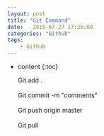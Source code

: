 ```yaml
---
layout: post
title: "Git Command"
date:   2015-07-27 17:26:00 
categories: "Github"
tags: 
    - Github
---
```


* content
{:toc}

  Git add .<br />   
  Git commit -m "comments"<br />   
  Git push origin master<br />   
  Git pull<br />